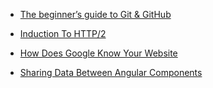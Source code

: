 
- [The beginner’s guide to Git & GitHub](https://medium.com/@mvthanoshan9/ubuntu-a-beginners-guide-to-git-github-44a2d2fda0b8)

- [Induction To HTTP/2](https://medium.com/@HansikaWanniarachchi/induction-to-http-2-684d0c9b85d9)

- [How Does Google Know Your Website](https://medium.com/@randulakoralage82/how-does-google-know-your-website-3b124ebf5283)

- [Sharing Data Between Angular Components](https://medium.com/@chameeradulanga87/sharing-data-between-angular-components-f76fa680bf76)


